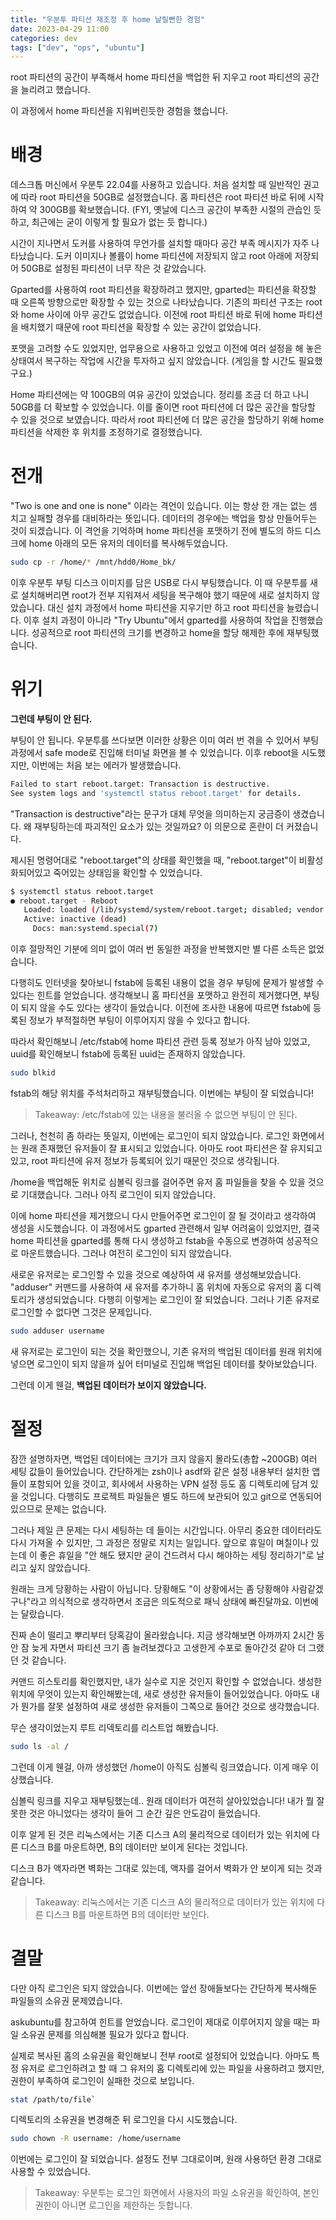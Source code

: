 ```yaml
---
title: "우분투 파티션 재조정 후 home 날릴뻔한 경험"
date: 2023-04-29 11:00
categories: dev
tags: ["dev", "ops", "ubuntu"]
---
```


root 파티션의 공간이 부족해서 home 파티션을 백업한 뒤 지우고 root 파티션의 공간을 늘리려고 했습니다.

이 과정에서 home 파티션을 지워버린듯한 경험을 했습니다.

# 배경
데스크톱 머신에서 우분투 22.04를 사용하고 있습니다.
처음 설치할 때 일반적인 권고에 따라 root 파티션을 50GB로 설정했습니다.
홈 파티션은 root 파티션 바로 뒤에 시작하여 약 300GB를 확보했습니다.
(FYI, 옛날에 디스크 공간이 부족한 시절의 관습인 듯하고, 최근에는 굳이 이렇게 할 필요가 없는 듯 합니다.)

시간이 지나면서 도커를 사용하여 무언가를 설치할 때마다 공간 부족 메시지가 자주 나타났습니다.
도커 이미지나 볼륨이 home 파티션에 저장되지 않고 root 아래에 저장되어 50GB로 설정된 파티션이 너무 작은 것 같았습니다.

Gparted를 사용하여 root 파티션을 확장하려고 했지만, gparted는 파티션을 확장할 때 오른쪽 방향으로만 확장할 수 있는 것으로 나타났습니다.
기존의 파티션 구조는 root와 home 사이에 아무 공간도 없었습니다.
이전에 root 파티션 바로 뒤에 home 파티션을 배치했기 때문에 root 파티션을 확장할 수 있는 공간이 없었습니다.

포맷을 고려할 수도 있었지만, 업무용으로 사용하고 있었고 이전에 여러 설정을 해 놓은 상태여서 복구하는 작업에 시간을 투자하고 싶지 않았습니다.
(게임을 할 시간도 필요했구요.)

Home 파티션에는 약 100GB의 여유 공간이 있었습니다.
정리를 조금 더 하고 나니 50GB를 더 확보할 수 있었습니다.
이를 줄이면 root 파티션에 더 많은 공간을 할당할 수 있을 것으로 보였습니다.
따라서 root 파티션에 더 많은 공간을 할당하기 위해 home 파티션을 삭제한 후 위치를 조정하기로 결정했습니다.

# 전개
"Two is one and one is none" 이라는 격언이 있습니다.
이는 항상 한 개는 없는 셈 치고 실패할 경우를 대비하라는 뜻입니다.
데이터의 경우에는 백업을 항상 만들어두는 것이 되겠습니다.
이 격언을 기억하며 home 파티션을 포맷하기 전에 별도의 하드 디스크에 home 아래의 모든 유저의 데이터를 복사해두었습니다.

```bash
sudo cp -r /home/* /mnt/hdd0/Home_bk/
```

이후 우분투 부팅 디스크 이미지를 담은 USB로 다시 부팅했습니다.
이 때 우분투를 새로 설치해버리면 root가 전부 지워져서 세팅을 복구해야 했기 때문에 새로 설치하지 않았습니다.
대신 설치 과정에서 home 파티션을 지우기만 하고 root 파티션을 늘렸습니다.
이후 설치 과정이 아니라 "Try Ubuntu"에서 gparted를 사용하여 작업을 진행했습니다.
성공적으로 root 파티션의 크기를 변경하고 home을 할당 해제한 후에 재부팅했습니다.

# 위기

**그런데 부팅이 안 된다.**

부팅이 안 됩니다.
우분투를 쓰다보면 이러한 상황은 이미 여러 번 겪을 수 있어서 부팅 과정에서 safe mode로 진입해 터미널 화면을 볼 수 있었습니다.
이후 reboot을 시도했지만, 이번에는 처음 보는 에러가 발생했습니다.

```bash
Failed to start reboot.target: Transaction is destructive.
See system logs and 'systemctl status reboot.target' for details.
```

"Transaction is destructive"라는 문구가 대체 무엇을 의미하는지 궁금증이 생겼습니다.
왜 재부팅하는데 파괴적인 요소가 있는 것일까요?
이 의문으로 혼란이 더 커졌습니다.

제시된 명령어대로 "reboot.target"의 상태를 확인했을 때, "reboot.target"이 비활성화되어있고 죽어있는 상태임을 확인할 수 있었습니다.

```bash
$ systemctl status reboot.target
● reboot.target - Reboot
   Loaded: loaded (/lib/systemd/system/reboot.target; disabled; vendor preset: disabled)
   Active: inactive (dead)
     Docs: man:systemd.special(7)
```

이후 절망적인 기분에 의미 없이 여러 번 동일한 과정을 반복했지만 별 다른 소득은 없었습니다.

다행히도 인터넷을 찾아보니 fstab에 등록된 내용이 없을 경우 부팅에 문제가 발생할 수 있다는 힌트를 얻었습니다.
생각해보니 홈 파티션을 포맷하고 완전히 제거했다면, 부팅이 되지 않을 수도 있다는 생각이 들었습니다.
이전에 조사한 내용에 따르면 fstab에 등록된 정보가 부적절하면 부팅이 이루어지지 않을 수 있다고 합니다.

따라서 확인해보니 /etc/fstab에 home 파티션 관련 등록 정보가 아직 남아 있었고, uuid를 확인해보니 fstab에 등록된 uuid는 존재하지 않았습니다.

```bash
sudo blkid
```

fstab의 해당 위치를 주석처리하고 재부팅했습니다. 이번에는 부팅이 잘 되었습니다!

> Takeaway: /etc/fstab에 있는 내용을 불러올 수 없으면 부팅이 안 된다.

그러나, 천천히 좀 하라는 뜻일지, 이번에는 로그인이 되지 않았습니다.
로그인 화면에서는 원래 존재했던 유저들이 잘 표시되고 있었습니다.
아마도 root 파티션은 잘 유지되고 있고, root 파티션에 유저 정보가 등록되어 있기 때문인 것으로 생각됩니다.

/home을 백업해둔 위치로 심볼릭 링크를 걸어주면 유저 홈 파일들을 찾을 수 있을 것으로 기대했습니다. 그러나 아직 로그인이 되지 않았습니다.

이에 home 파티션을 제거했으니 다시 만들어주면 로그인이 잘 될 것이라고 생각하여 생성을 시도했습니다. 이 과정에서도 gparted 관련해서 일부 어려움이 있었지만, 결국 home 파티션을 gparted를 통해 다시 생성하고 fstab을 수동으로 변경하여 성공적으로 마운트했습니다. 그러나 여전히 로그인이 되지 않았습니다.

새로운 유저로는 로그인할 수 있을 것으로 예상하여 새 유저를 생성해보았습니다. "adduser" 커맨드를 사용하여 새 유저를 추가하니 홈 위치에 자동으로 유저의 홈 디렉토리가 생성되었습니다. 다행히 이렇게는 로그인이 잘 되었습니다. 그러나 기존 유저로 로그인할 수 없다면 그것은 문제입니다.

```bash
sudo adduser username
```

새 유저로는 로그인이 되는 것을 확인했으니, 기존 유저의 백업된 데이터를 원래 위치에 넣으면 로그인이 되지 않을까 싶어 터미널로 진입해 백업된 데이터를 찾아보았습니다.

그런데 이게 웬걸, **백업된 데이터가 보이지 않았습니다.**

# 절정

잠깐 설명하자면, 백업된 데이터에는 크기가 크지 않을지 몰라도(총합 ~200GB) 여러 세팅 값들이 들어있습니다.
간단하게는 zsh이나 asdf와 같은 설정 내용부터 설치한 앱들이 포함되어 있을 것이고, 회사에서 사용하는 VPN 설정 등도 홈 디렉토리에 담겨 있을 것입니다.
다행히도 프로젝트 파일들은 별도 하드에 보관되어 있고 git으로 연동되어 있으므로 문제는 없습니다.

그러나 제일 큰 문제는 다시 세팅하는 데 들이는 시간입니다.
아무리 중요한 데이터라도 다시 가져올 수 있지만, 그 과정은 정말로 지치는 일입니다.
앞으로 휴일이 며칠이나 있는데 이 좋은 휴일을 "안 해도 됐지만 굳이 건드려서 다시 해야하는 세팅 정리하기"로 날리고 싶지 않았습니다.

원래는 크게 당황하는 사람이 아닙니다.
당황해도 "이 상황에서는 좀 당황해야 사람같겠구나"라고 의식적으로 생각하면서 조금은 의도적으로 패닉 상태에 빠진달까요.
이번에는 달랐습니다.

진짜 손이 떨리고 뿌리부터 당혹감이 올라왔습니다.
지금 생각해보면 아까까지 2시간 동안 잠 늦게 자면서 파티션 크기 좀 늘려보겠다고 고생한게 수포로 돌아간것 같아 더 그랬던 것 같습니다.

커맨드 히스토리를 확인했지만, 내가 실수로 지운 것인지 확인할 수 없었습니다.
생성한 위치에 무엇이 있는지 확인해봤는데, 새로 생성한 유저들이 들어있었습니다.
아마도 내가 뭔가를 잘못 설정하여 새로 생성한 유저들이 그쪽으로 들어간 것으로 생각했습니다.

무슨 생각이었는지 루트 리덱토리를 리스트업 해봤습니다.
```bash
sudo ls -al /
```

그런데 이게 웬걸, 아까 생성했던 /home이 아직도 심볼릭 링크였습니다.
이게 매우 이상했습니다.

심볼릭 링크를 지우고 재부팅했는데.. 원래 데이터가 여전히 살아있었습니다!
내가 뭘 잘못한 것은 아니었다는 생각이 들어 그 순간 깊은 안도감이 들었습니다.

이후 알게 된 것은 리눅스에서는 기존 디스크 A의 물리적으로 데이터가 있는 위치에 다른 디스크 B를 마운트하면, B의 데이터만 보이게 된다는 것입니다.

디스크 B가 액자라면 벽화는 그대로 있는데, 액자를 걸어서 벽화가 안 보이게 되는 것과 같습니다.

> Takeaway: 리눅스에서는 기존 디스크 A의 물리적으로 데이터가 있는 위치에 다른 디스크 B를 마운트하면 B의 데이터만 보인다.

# 결말

다만 아직 로그인은 되지 않았습니다.
이번에는 앞선 장애들보다는 간단하게 복사해둔 파일들의 소유권 문제였습니다.

askubuntu를 참고하여 힌트를 얻었습니다.
로그인이 제대로 이루어지지 않을 때는 파일 소유권 문제를 의심해볼 필요가 있다고 합니다.

실제로 복사된 홈의 소유권을 확인해보니 전부 root로 설정되어 있었습니다.
아마도 특정 유저로 로그인하려고 할 때 그 유저의 홈 디렉토리에 있는 파일을 사용하려고 했지만, 권한이 부족하여 로그인이 실패한 것으로 보입니다.

```bash
stat /path/to/file`
```

디렉토리의 소유권을 변경해준 뒤 로그인을 다시 시도했습니다.

```bash
sudo chown -R username: /home/username
```

이번에는 로그인이 잘 되었습니다. 설정도 전부 그대로이며, 원래 사용하던 환경 그대로 사용할 수 있었습니다.

> Takeaway: 우분투는 로그인 화면에서 사용자의 파일 소유권을 확인하여, 본인 권한이 아니면 로그인을 제한하는 듯합니다.
